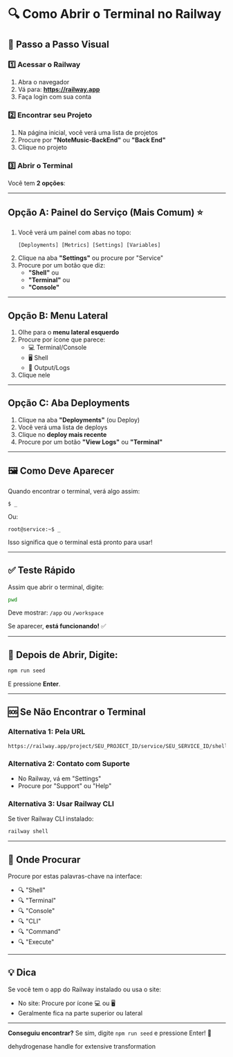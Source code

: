 # 🔍 Como Abrir o Terminal no Railway

## 📍 Passo a Passo Visual

### 1️⃣ Acessar o Railway

1. Abra o navegador
2. Vá para: **https://railway.app**
3. Faça login com sua conta

### 2️⃣ Encontrar seu Projeto

1. Na página inicial, você verá uma lista de projetos
2. Procure por **"NoteMusic-BackEnd"** ou **"Back End"**
3. Clique no projeto

### 3️⃣ Abrir o Terminal

Você tem **2 opções**:

---

## Opção A: Painel do Serviço (Mais Comum) ⭐

1. Você verá um painel com abas no topo:
   ```
   [Deployments] [Metrics] [Settings] [Variables]
   ```
2. Clique na aba **"Settings"** ou procure por "Service"
3. Procure por um botão que diz:
   - **"Shell"** ou
   - **"Terminal"** ou
   - **"Console"**

---

## Opção B: Menu Lateral

1. Olhe para o **menu lateral esquerdo**
2. Procure por ícone que parece:
   - 💻 Terminal/Console
   - 🖥️ Shell
   - 📝 Output/Logs
3. Clique nele

---

## Opção C: Aba Deployments

1. Clique na aba **"Deployments"** (ou Deploy)
2. Você verá uma lista de deploys
3. Clique no **deploy mais recente**
4. Procure por um botão **"View Logs"** ou **"Terminal"**

---

## 🖼️ Como Deve Aparecer

Quando encontrar o terminal, verá algo assim:

```
$ _
```

Ou:

```
root@service:~$ _
```

Isso significa que o terminal está pronto para usar!

---

## ✅ Teste Rápido

Assim que abrir o terminal, digite:

```bash
pwd
```

Deve mostrar: `/app` ou `/workspace`

Se aparecer, **está funcionando!** ✅

---

## 🎯 Depois de Abrir, Digite:

```bash
npm run seed
```

E pressione **Enter**.

---

## 🆘 Se Não Encontrar o Terminal

### Alternativa 1: Pela URL
```
https://railway.app/project/SEU_PROJECT_ID/service/SEU_SERVICE_ID/shell
```

### Alternativa 2: Contato com Suporte
- No Railway, vá em "Settings"
- Procure por "Support" ou "Help"

### Alternativa 3: Usar Railway CLI
Se tiver Railway CLI instalado:
```bash
railway shell
```

---

## 📸 Onde Procurar

Procure por estas palavras-chave na interface:
- 🔍 "Shell"
- 🔍 "Terminal"
- 🔍 "Console"
- 🔍 "CLI"
- 🔍 "Command"
- 🔍 "Execute"

---

## 💡 Dica

Se você tem o app do Railway instalado ou usa o site:
- No site: Procure por ícone 💻 ou 🖥️
- Geralmente fica na parte superior ou lateral

---

**Conseguiu encontrar?** Se sim, digite `npm run seed` e pressione Enter! 🚀

 dehydrogenase handle for extensive transformation
```



